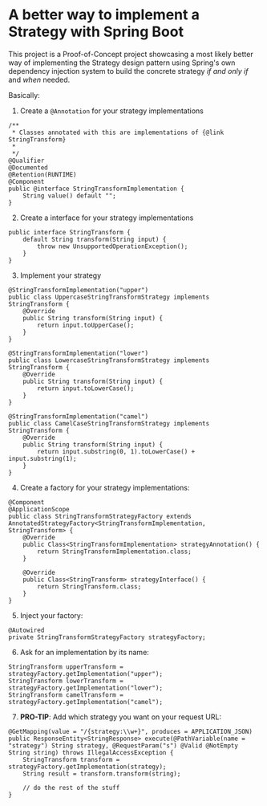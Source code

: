 # A better way to implement a Strategy with Spring Boot

This project is a Proof-of-Concept project showcasing a most likely better way of implementing the Strategy design pattern using Spring's own dependency injection system to build the concrete strategy *if and only if* and *when* needed.

Basically:
1. Create a `@Annotation` for your strategy implementations

```
/**
 * Classes annotated with this are implementations of {@link StringTransform}
 *
 */
@Qualifier
@Documented
@Retention(RUNTIME)
@Component
public @interface StringTransformImplementation {
	String value() default "";
}
```

2. Create a interface for your strategy implementations
```
public interface StringTransform {
	default String transform(String input) {
		throw new UnsupportedOperationException();
	}
}
```

3. Implement your strategy
```
@StringTransformImplementation("upper")
public class UppercaseStringTransformStrategy implements StringTransform {
	@Override
	public String transform(String input) {
		return input.toUpperCase();
	}
}

@StringTransformImplementation("lower")
public class LowercaseStringTransformStrategy implements StringTransform {
	@Override
	public String transform(String input) {
		return input.toLowerCase();
	}
}

@StringTransformImplementation("camel")
public class CamelCaseStringTransformStrategy implements StringTransform {
	@Override
	public String transform(String input) {
		return input.substring(0, 1).toLowerCase() + input.substring(1);
	}
}
```

4. Create a factory for your strategy implementations:
```
@Component
@ApplicationScope
public class StringTransformStrategyFactory extends AnnotatedStrategyFactory<StringTransformImplementation, StringTransform> {
	@Override
	public Class<StringTransformImplementation> strategyAnnotation() {
		return StringTransformImplementation.class;
	}

	@Override
	public Class<StringTransform> strategyInterface() {
		return StringTransform.class;
	}
}
```

5. Inject your factory:
```
@Autowired
private StringTransformStrategyFactory strategyFactory;
```

6. Ask for an implementation by its name:
```
StringTransform upperTransform = strategyFactory.getImplementation("upper");
StringTransform lowerTransform = strategyFactory.getImplementation("lower");
StringTransform camelTransform = strategyFactory.getImplementation("camel");
```

7. **PRO-TIP**: Add which strategy you want on your request URL:
```
@GetMapping(value = "/{strategy:\\w+}", produces = APPLICATION_JSON)
public ResponseEntity<StringResponse> execute(@PathVariable(name = "strategy") String strategy, @RequestParam("s") @Valid @NotEmpty String string) throws IllegalAccessException {
	StringTransform transform = strategyFactory.getImplementation(strategy);
	String result = transform.transform(string);
	
	// do the rest of the stuff
}
```
